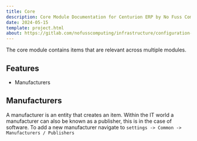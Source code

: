 ```yaml
---
title: Core
description: Core Module Documentation for Centurion ERP by No Fuss Computing
date: 2024-05-15
template: project.html
about: https://gitlab.com/nofusscomputing/infrastructure/configuration-management/centurion_erp
---
```


The core module contains items that are relevant across multiple modules.


## Features

- Manufacturers


## Manufacturers

A manufacturer is an entity that creates an item. Within the IT world a manufacturer can also be known as a publisher, this is in the case of software. To add a new manufacturer navigate to `settings -> Common -> Manufacturers / Publishers`

